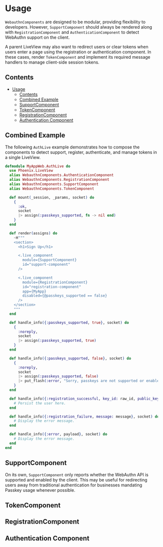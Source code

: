 # Usage

`WebauthnComponents` are designed to be modular, providing flexibility to developers. However, `SupportComponent` should always be rendered along with `RegistrationComponent` and `AuthenticationComponent` to detect WebAuthn support on the client.

A parent LiveView may also want to redirect users or clear tokens when users enter a page using the registration or authentication component. In these cases, render `TokenComponent` and implement its required message handlers to manage client-side session tokens.

## Contents

- [Usage](#usage)
  - [Contents](#contents)
  - [Combined Example](#combined-example)
  - [SupportComponent](#supportcomponent)
  - [TokenComponent](#tokencomponent)
  - [RegistrationComponent](#registrationcomponent)
  - [Authentication Component](#authentication-component)

## Combined Example

The following `AuthLive` example demonstrates how to compose the components to detect support, register, authenticate, and manage tokens in a single LiveView.

<!-- TODO: Render auth and token components, add handlers -->

```elixir
defmodule MyAppWeb.AuthLive do
  use Phoenix.LiveView
  alias WebauthnComponents.AuthenticationComponent
  alias WebauthnComponents.RegistrationComponent
  alias WebauthnComponents.SupportComponent
  alias WebauthnComponents.TokenComponent

  def mount(_session, _params, socket) do
    {
      :ok,
      socket
      |> assign(:passkeys_supported, fn -> nil end)
    }
  end

  def render(assigns) do
    ~H"""
    <section>
      <h1>Sign Up</h1>

      <.live_component
        module={SupportComponent}
        id="support-component"
      />

      <.live_component
        module={RegistrationComponent}
        id="registration-component"
        app={MyApp}
        disabled={@passkeys_supported == false}
      />
    </section>
    """
  end

  def handle_info({:passkeys_supported, true}, socket) do
    {
      :noreply,
      socket
      |> assign(:passkeys_supported, true)
    }
  end

  def handle_info({:passkeys_supported, false}, socket) do
    {
      :noreply,
      socket
      |> assign(:passkeys_supported, false)
      |> put_flash(:error, "Sorry, passkeys are not supported or enabled by this browser.")
    }
  end

  def handle_info({:registration_successful, key_id: raw_id, public_key: public_key, user_handle: user_handle}, socket) do
    # Persist the user here.
  end

  def handle_info({:registration_failure, message: message}, socket) do
    # Display the error message.
  end

  def handle_info({:error, payload}, socket) do
    # Display the error message.
  end
end
```

## SupportComponent

On its own, `SupportComponent` only reports whether the WebAuthn API is supported and enabled by the client. This may be useful for redirecting users away from traditional authentication for businesses mandating Passkey usage whenever possible.

<!-- TODO: Add example SupportComponent code -->

## TokenComponent

<!-- TODO: Add example TokenComponent code -->

## RegistrationComponent

<!-- TODO: Add example RegistrationComponent code -->

## Authentication Component

<!-- TODO: Add example AuthenticationComponent code -->
